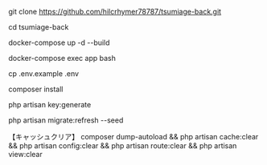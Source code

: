 git clone https://github.com/hilcrhymer78787/tsumiage-back.git 

cd tsumiage-back

docker-compose up -d --build

docker-compose exec app bash

cp .env.example .env

composer install

php artisan key:generate

php artisan migrate:refresh --seed


【キャッシュクリア】
composer dump-autoload && php artisan cache:clear && php artisan config:clear && php artisan route:clear && php artisan view:clear